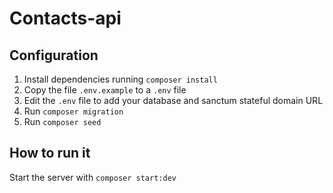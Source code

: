 # Contacts-api

## Configuration

1. Install dependencies running `composer install`
2. Copy the file `.env.example` to a `.env` file
3. Edit the `.env` file to add your database and sanctum stateful domain URL
4. Run `composer migration`
5. Run `composer seed`

## How to run it

Start the server with `composer start:dev`
